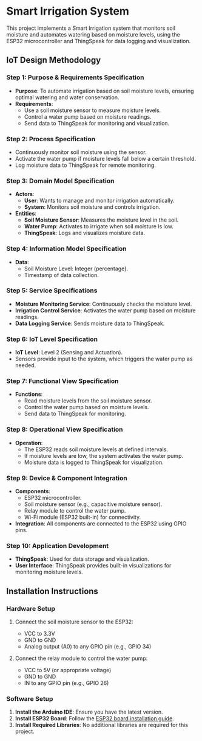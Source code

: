 # Smart Irrigation System

This project implements a Smart Irrigation system that monitors soil moisture and automates watering based on moisture levels, using the ESP32 microcontroller and ThingSpeak for data logging and visualization.

## **IoT Design Methodology**

### **Step 1: Purpose & Requirements Specification**
- **Purpose**: To automate irrigation based on soil moisture levels, ensuring optimal watering and water conservation.
- **Requirements**:
  - Use a soil moisture sensor to measure moisture levels.
  - Control a water pump based on moisture readings.
  - Send data to ThingSpeak for monitoring and visualization.

### **Step 2: Process Specification**
- Continuously monitor soil moisture using the sensor.
- Activate the water pump if moisture levels fall below a certain threshold.
- Log moisture data to ThingSpeak for remote monitoring.

### **Step 3: Domain Model Specification**
- **Actors**:
  - **User**: Wants to manage and monitor irrigation automatically.
  - **System**: Monitors soil moisture and controls irrigation.
- **Entities**:
  - **Soil Moisture Sensor**: Measures the moisture level in the soil.
  - **Water Pump**: Activates to irrigate when soil moisture is low.
  - **ThingSpeak**: Logs and visualizes moisture data.

### **Step 4: Information Model Specification**
- **Data**:
  - Soil Moisture Level: Integer (percentage).
  - Timestamp of data collection.

### **Step 5: Service Specifications**
- **Moisture Monitoring Service**: Continuously checks the moisture level.
- **Irrigation Control Service**: Activates the water pump based on moisture readings.
- **Data Logging Service**: Sends moisture data to ThingSpeak.

### **Step 6: IoT Level Specification**
- **IoT Level**: Level 2 (Sensing and Actuation).
- Sensors provide input to the system, which triggers the water pump as needed.

### **Step 7: Functional View Specification**
- **Functions**:
  - Read moisture levels from the soil moisture sensor.
  - Control the water pump based on moisture levels.
  - Send data to ThingSpeak for monitoring.

### **Step 8: Operational View Specification**
- **Operation**:
  - The ESP32 reads soil moisture levels at defined intervals.
  - If moisture levels are low, the system activates the water pump.
  - Moisture data is logged to ThingSpeak for visualization.

### **Step 9: Device & Component Integration**
- **Components**:
  - ESP32 microcontroller.
  - Soil moisture sensor (e.g., capacitive moisture sensor).
  - Relay module to control the water pump.
  - Wi-Fi module (ESP32 built-in) for connectivity.
- **Integration**: All components are connected to the ESP32 using GPIO pins.

### **Step 10: Application Development**
- **ThingSpeak**: Used for data storage and visualization.
- **User Interface**: ThingSpeak provides built-in visualizations for monitoring moisture levels.

## **Installation Instructions**

### **Hardware Setup**
1. Connect the soil moisture sensor to the ESP32:
   - VCC to 3.3V
   - GND to GND
   - Analog output (A0) to any GPIO pin (e.g., GPIO 34)

2. Connect the relay module to control the water pump:
   - VCC to 5V (or appropriate voltage)
   - GND to GND
   - IN to any GPIO pin (e.g., GPIO 26)

### **Software Setup**
1. **Install the Arduino IDE**: Ensure you have the latest version.
2. **Install ESP32 Board**: Follow the [ESP32 board installation guide](https://docs.espressif.com/projects/arduino-esp32/en/latest/installing.html).
3. **Install Required Libraries**: No additional libraries are required for this project.
